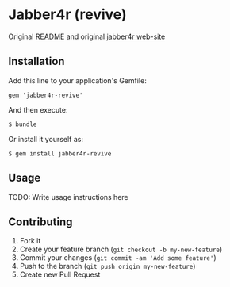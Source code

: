# Jabber4r (revive)

Original [README](http://rubydoc.info/gems/jabber4r/file/README) and original [jabber4r web-site](http://jabber4r.rubyforge.org/)

## Installation

Add this line to your application's Gemfile:

    gem 'jabber4r-revive'

And then execute:

    $ bundle

Or install it yourself as:

    $ gem install jabber4r-revive

## Usage

TODO: Write usage instructions here

## Contributing

1. Fork it
2. Create your feature branch (`git checkout -b my-new-feature`)
3. Commit your changes (`git commit -am 'Add some feature'`)
4. Push to the branch (`git push origin my-new-feature`)
5. Create new Pull Request
